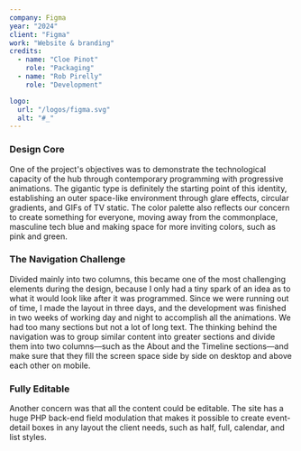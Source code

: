 ```yaml
---
company: Figma
year: "2024"
client: "Figma"
work: "Website & branding"
credits:
  - name: "Cloe Pinot"
    role: "Packaging"
  - name: "Rob Pirelly"
    role: "Development"

logo:
  url: "/logos/figma.svg"
  alt: "#_"
---
```


### Design Core

One of the project's objectives was to demonstrate the technological capacity of the hub through contemporary programming with progressive animations. The gigantic type is definitely the starting point of this identity, establishing an outer space-like environment through glare effects, circular gradients, and GIFs of TV static. The color palette also reflects our concern to create something for everyone, moving away from the commonplace, masculine tech blue and making space for more inviting colors, such as pink and green.

### The Navigation Challenge

Divided mainly into two columns, this became one of the most challenging elements during the design, because I only had a tiny spark of an idea as to what it would look like after it was programmed. Since we were running out of time, I made the layout in three days, and the development was finished in two weeks of working day and night to accomplish all the animations. We had too many sections but not a lot of long text. The thinking behind the navigation was to group similar content into greater sections and divide them into two columns—such as the About and the Timeline sections—and make sure that they fill the screen space side by side on desktop and above each other on mobile.

### Fully Editable

Another concern was that all the content could be editable. The site has a huge PHP back-end field modulation that makes it possible to create event-detail boxes in any layout the client needs, such as half, full, calendar, and list styles.

